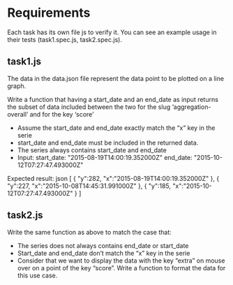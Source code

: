 # Requirements
Each task has its own file js to verify it. You can see an example usage in their tests (task1.spec.js, task2.spec.js).

## task1.js
The data in the data.json file represent the data point to be plotted on a line graph.

Write a function that having a start_date and an end_date as input returns the subset of data included between the two for the slug ‘aggregation-overall’ and for the key ‘score’
* Assume the start_date and end_date exactly match the “x” key in the serie
* start_date and end_date must be included in the returned data.
* The series always contains start_date and end_date
* Input: start_date: "2015-08-19T14:00:19.352000Z" end_date: "2015-10-12T07:27:47.493000Z"

Expected result: json [ { "y":282, "x":"2015-08-19T14:00:19.352000Z" }, { "y":227, "x":"2015-10-08T14:45:31.991000Z" }, { "y":185, "x":"2015-10-12T07:27:47.493000Z" } ]

## task2.js
Write the same function as above to match the case that:
* The series does not always contains end_date or start_date
* Start_date and end_date don’t match the “x” key in the serie
* Consider that we want to display the data with the key “extra” on mouse over on a point of the key “score”. Write a function to format the data for this use case.